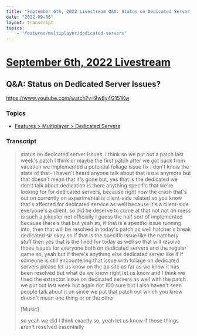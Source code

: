 ```yaml
---
title: "September 6th, 2022 Livestream Q&A: Status on Dedicated Server issues?"
date: "2022-09-06"
layout: transcript
topics:
    - "features/multiplayer/dedicated-servers"
---
```

# [September 6th, 2022 Livestream](../2022-09-06.md)
## Q&A: Status on Dedicated Server issues?
https://www.youtube.com/watch?v=9w8y4G151Kw

### Topics
* [Features > Multiplayer > Dedicated Servers](../topics/features/multiplayer/dedicated-servers.md)

### Transcript

> status on dedicated server issues, I think so we put out a patch last week's patch I think or maybe the first patch after we got back from vacation we implemented a potential foliage issue fix I don't know the state of that- I haven't heard anyone talk about that issue anymore but that doesn't mean that it's gone but, yes that is the dedicated we don't talk about dedication is there anything specific that we're looking for for dedicated servers, because right now the crash that's out on currently on experimental is client-side related so you know that's affected for dedicated service as well because it's a client-side everyone's a client, so did he deserve to come at that not not oh mess is such a jokester not officially I guess the half sort of implemented because there's that but yeah so, if that is a specific issue running into, then that will be resolved in today's patch as well hatcher's break dedicated sir okay so if that is the specific issue like the hatchery stuff then yes that is the fixed for today as well so that will resolve those issues for everyone both on dedicated servers and the regular game so, yeah but if there's anything else dedicated server like if if someone is still encountering that issue with foliage on dedicated servers please let us know on the qa site as far as we know it has been resolved but what do we know right let us know and I think we fixed the extractor issue on dedicated servers as well with the patch we put out last week but again not 100 sure but I also haven't seen people talk about it on since we put that patch out which you know doesn't mean one thing or or the other
>
> [Music]
>
> so yeah we did I think exactly so, yeah let us know if those things aren't resolved essentially
